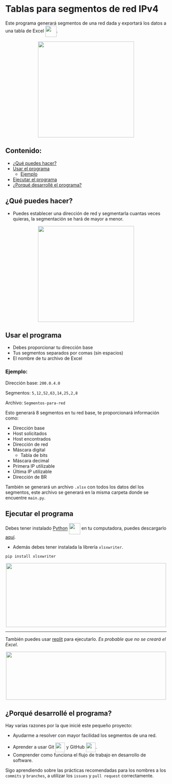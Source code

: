 # Tablas para segmentos de red IPv4

Este programa generará segmentos de una red dada y exportará los datos a una tabla de Excel <img src="https://media3.giphy.com/media/9i7dTHKDOGAUmZI8PC/giphy.gif" height=35 align=center>.

<p align="center">
    <img src="https://merida.anahuac.mx/hs-fs/hubfs/apreu/Blog/2019%20Blog%20APREU/APREU%20Blog%20-%20Abril%2019/dribbble-shot_6.gif?width=800&name=dribbble-shot_6.gif" height=300>
</p>

## Contenido: 
- [¿Qué puedes hacer?](#¿qué-puedes-hacer)
- [Usar el programa](#usar-el-programa)
  - [Ejemplo](#ejemplo)
- [Ejecutar el programa](#ejecutar-el-programa)
- [¿Porqué desarrollé el programa?](#¿porqué-desarrollé-el-programa)

## ¿Qué puedes hacer?

- Puedes establecer una dirección de red y segmentarla cuantas veces quieras, la segmentación se hará de mayor a menor.

<p align="center">
    <img src="https://arabinfotechllc.com/img/servers.gif" height=300>
</p>

## Usar el programa

- Debes proporcionar tu dirección base
- Tus segmentos separados por comas (sin espacios)
- El nombre de tu archivo de Excel

### Ejemplo:

Dirección base: `200.0.4.0`

Segmentos: `5,12,52,63,14,25,2,8`

Archivo: `Segmentos-para-red`

Esto generará 8 segmentos en tu red base, te proporcionará información como:
- Dirección base
- Host solicitados
- Host encontrados
- Dirección de red
- Máscara digital
    - Tabla de bits
- Máscara decimal
- Primera IP utilizable
- Última IP utilizable
- Dirección de BR

También se generará un archivo `.xlsx` con todos los datos del los segmentos, este archivo se generará en la misma carpeta donde se encuentre `main.py`.

## Ejecutar el programa

Debes tener instalado [Python](https://www.python.org) <img src="https://i.redd.it/xl5cyhhqmsab1.gif" height=35    align=center> en tu computadora, puedes descargarlo [aquí](https://www.python.org/downloads/).
- Además debes tener instalada la librería `xlsxwriter`.
```
pip install xlsxwriter
```

<p align="center">
    <a href="https://www.python.org">
        <img src="https://formadoresit.es/wp-content/uploads/2022/02/Python-banner.png" style="width:500px;height:200px;">
    </a>
</p>

-----

También puedes usar [replit](https://replit.com) para ejecutarlo. *Es probable que no se creará el Excel*.

<p align="center">
    <a href="https://replit.com">
        <img src="https://www.qsbsexpert.com/wp-content/uploads/2021/07/Repl.it_logo.png" style="width:500px;height:150px;">
    </a>
</p>

## ¿Porqué desarrollé el programa?

Hay varias razones por la que inicié este pequeño proyecto:
- Ayudarme a resolver con mayor facilidad los segmentos de una red.
<div>

- Aprender a usar Git <img src="https://git-scm.com/images/logos/downloads/Git-Icon-1788C.png" height=30 align=center> y GitHub <img src="https://raw.githubusercontent.com/gist/theAdityaNVS/f5b585d1082da2dffffea32434f37956/raw/7f9552d0a179b4f84059259fa878199e369b069c/GitHub-logo.gif" height=30 align=center>.
- Comprender como funciona el flujo de trabajo en desarrollo de software.

Sigo aprendiendo sobre las prácticas recomendadas para los nombres a los `commits` y `branches`, a utilizar los `issues` y `pull request` correctamente.
